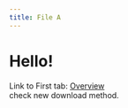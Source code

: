 ```yaml
---
title: File A
---
```


# Hello!

Link to First tab: [Overview](../overview)  
check new download method.